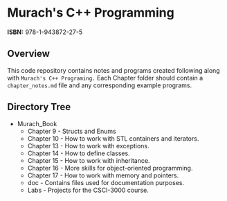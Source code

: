 # Murach's C++ Programming

**ISBN:** 978-1-943872-27-5

## Overview
This code repository contains notes and programs created following along with `Murach's C++
Programing.` Each Chapter folder should contain a `chapter_notes.md` file and any corresponding example programs.

## Directory Tree

* Murach_Book
    * Chapter 9  - Structs and Enums
    * Chapter 10 - How to work with STL containers and iterators.
    * Chapter 13 - How to work with exceptions.
    * Chapter 14 - How to define classes.
    * Chapter 15 - How to work with inheritance.
    * Chapter 16 - More skills for object-oriented programming.
    * Chapter 17 - How to work with memory and pointers.
    * doc        - Contains files used for documentation purposes.
    * Labs       - Projects for the CSCI-3000 course.
